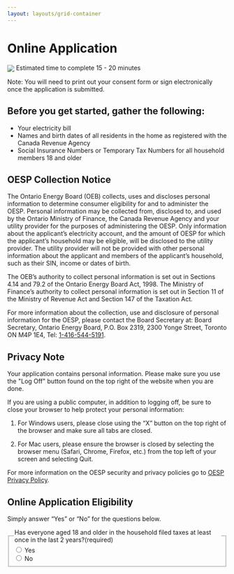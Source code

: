 ```yaml
---
layout: layouts/grid-container
---
```


# Online Application 

<aside class="ontario-aside">
 <img src="/assets/imgs/ontario-icon-clock.svg" style="vertical-align:middle" > Estimated time to complete 15 - 20 minutes
</aside>

Note: You will need to print out your consent form or sign electronically once the application is submitted. 

## Before you get started, gather the following: 
- Your electricity bill 
- Names and birth dates of all residents in the home as registered with the Canada Revenue Agency 
- Social Insurance Numbers or Temporary Tax Numbers for all household members 18 and older 

## OESP Collection Notice 

The Ontario Energy Board (OEB) collects, uses and discloses personal information to determine consumer eligibility for and to administer the OESP. Personal information may be collected from, disclosed to, and used by the Ontario Ministry of Finance, the Canada Revenue Agency and your utility provider for the purposes of administering the OESP. Only information about the applicant’s electricity account, and the amount of OESP for which the applicant’s household may be eligible, will be disclosed to the utility provider. The utility provider will not be provided with other personal information about the applicant and members of the applicant’s household, such as their SIN, income or dates of birth. 

The OEB’s authority to collect personal information is set out in Sections 4.14 and 79.2 of the Ontario Energy Board Act, 1998. The Ministry of Finance’s authority to collect personal information is set out in Section 11 of the Ministry of Revenue Act and Section 147 of the Taxation Act. 

For more information about the collection, use and disclosure of personal information for the OESP, please contact the Board Secretary at: Board Secretary, Ontario Energy Board, P.O. Box 2319, 2300 Yonge Street, Toronto ON M4P 1E4, Tel: [1-416-544-5191]().

## Privacy Note 

Your application contains personal information. Please make sure you use the "Log Off" button found on the top right of the website when you are done. 

If you are using a public computer, in addition to logging off, be sure to close your browser to help protect your personal information: 

1. For Windows users, please close using the “X” button on the top right of the browser and make sure all tabs are closed. 

2. For Mac users, please ensure the browser is closed by selecting the browser menu (Safari, Chrome, Firefox, etc.) from the top left of your screen and selecting Quit. 

For more information on the OESP security and privacy policies go to [OESP Privacy Policy]().

## Online Application Eligibility 

Simply answer “Yes” or “No” for the questions below. 

<div class="ontario-form-group">
    <fieldset class="ontario-fieldset">
        <legend class="ontario-fieldset__legend">
            Has everyone aged 18 and older in the household filed taxes at least once in the last 2 years?<span class="ontario-label__flag">(required)</span>
        </legend>
        <div class="ontario-radios">
            <div class="ontario-radios__item">
                <input class="ontario-radios__input" id="radio-button-option-1" name="radio-buttons" type="radio" value="option-1">
                <label class="ontario-label ontario-radios__label" for="radio-button-option-1">
                    Yes
                </label>
            </div>
            <div class="ontario-radios__item">
                <input class="ontario-radios__input" id="radio-button-option-2" name="radio-buttons" type="radio" value="option-2">
                <label class="ontario-label ontario-radios__label" for="radio-button-option-2">
                    No
                </label>
            </div>
        </div>
    </fieldset>
</div>